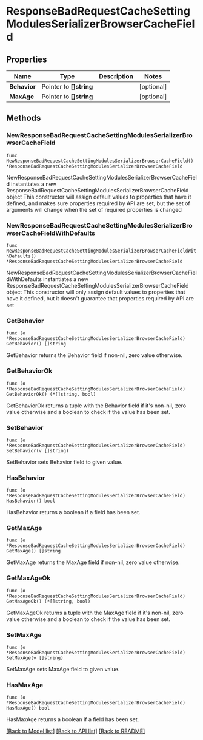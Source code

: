 # ResponseBadRequestCacheSettingModulesSerializerBrowserCacheField

## Properties

Name | Type | Description | Notes
------------ | ------------- | ------------- | -------------
**Behavior** | Pointer to **[]string** |  | [optional] 
**MaxAge** | Pointer to **[]string** |  | [optional] 

## Methods

### NewResponseBadRequestCacheSettingModulesSerializerBrowserCacheField

`func NewResponseBadRequestCacheSettingModulesSerializerBrowserCacheField() *ResponseBadRequestCacheSettingModulesSerializerBrowserCacheField`

NewResponseBadRequestCacheSettingModulesSerializerBrowserCacheField instantiates a new ResponseBadRequestCacheSettingModulesSerializerBrowserCacheField object
This constructor will assign default values to properties that have it defined,
and makes sure properties required by API are set, but the set of arguments
will change when the set of required properties is changed

### NewResponseBadRequestCacheSettingModulesSerializerBrowserCacheFieldWithDefaults

`func NewResponseBadRequestCacheSettingModulesSerializerBrowserCacheFieldWithDefaults() *ResponseBadRequestCacheSettingModulesSerializerBrowserCacheField`

NewResponseBadRequestCacheSettingModulesSerializerBrowserCacheFieldWithDefaults instantiates a new ResponseBadRequestCacheSettingModulesSerializerBrowserCacheField object
This constructor will only assign default values to properties that have it defined,
but it doesn't guarantee that properties required by API are set

### GetBehavior

`func (o *ResponseBadRequestCacheSettingModulesSerializerBrowserCacheField) GetBehavior() []string`

GetBehavior returns the Behavior field if non-nil, zero value otherwise.

### GetBehaviorOk

`func (o *ResponseBadRequestCacheSettingModulesSerializerBrowserCacheField) GetBehaviorOk() (*[]string, bool)`

GetBehaviorOk returns a tuple with the Behavior field if it's non-nil, zero value otherwise
and a boolean to check if the value has been set.

### SetBehavior

`func (o *ResponseBadRequestCacheSettingModulesSerializerBrowserCacheField) SetBehavior(v []string)`

SetBehavior sets Behavior field to given value.

### HasBehavior

`func (o *ResponseBadRequestCacheSettingModulesSerializerBrowserCacheField) HasBehavior() bool`

HasBehavior returns a boolean if a field has been set.

### GetMaxAge

`func (o *ResponseBadRequestCacheSettingModulesSerializerBrowserCacheField) GetMaxAge() []string`

GetMaxAge returns the MaxAge field if non-nil, zero value otherwise.

### GetMaxAgeOk

`func (o *ResponseBadRequestCacheSettingModulesSerializerBrowserCacheField) GetMaxAgeOk() (*[]string, bool)`

GetMaxAgeOk returns a tuple with the MaxAge field if it's non-nil, zero value otherwise
and a boolean to check if the value has been set.

### SetMaxAge

`func (o *ResponseBadRequestCacheSettingModulesSerializerBrowserCacheField) SetMaxAge(v []string)`

SetMaxAge sets MaxAge field to given value.

### HasMaxAge

`func (o *ResponseBadRequestCacheSettingModulesSerializerBrowserCacheField) HasMaxAge() bool`

HasMaxAge returns a boolean if a field has been set.


[[Back to Model list]](../README.md#documentation-for-models) [[Back to API list]](../README.md#documentation-for-api-endpoints) [[Back to README]](../README.md)


